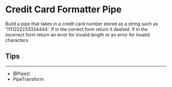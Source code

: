 # Credit Card Formatter Pipe

Build a pipe that takes in a credit card number stored as a string such as '1111222233334444'. If in the correct form return it dashed. If in the incorrect form return an error for invalid length or an error for invalid characters.

## Tips
---
- @Pipe()
- PipeTransform